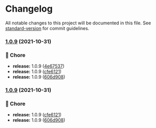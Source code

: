 # Changelog

All notable changes to this project will be documented in this file. See [standard-version](https://github.com/conventional-changelog/standard-version) for commit guidelines.

### [1.0.9](https://github.com/rudemex/test-changelog/compare/v1.0.10...v1.0.9) (2021-10-31)


### 🚧 Chore

* **release:** 1.0.9 ([4e67537](https://github.com/rudemex/test-changelog/commit/4e6753705799394c8a72d6ce993cd89ac79a42cf))
* **release:** 1.0.9 ([cfe6121](https://github.com/rudemex/test-changelog/commit/cfe61210a13dedd21946031d54f922c628bfadea))
* **release:** 1.0.9 ([606d908](https://github.com/rudemex/test-changelog/commit/606d908279d15fcbd3992a998e9bb5aa0d3a79e8))

### [1.0.9](https://github.com/rudemex/test-changelog/compare/v1.0.10...v1.0.9) (2021-10-31)


### 🚧 Chore

* **release:** 1.0.9 ([cfe6121](https://github.com/rudemex/test-changelog/commit/cfe61210a13dedd21946031d54f922c628bfadea))
* **release:** 1.0.9 ([606d908](https://github.com/rudemex/test-changelog/commit/606d908279d15fcbd3992a998e9bb5aa0d3a79e8))
